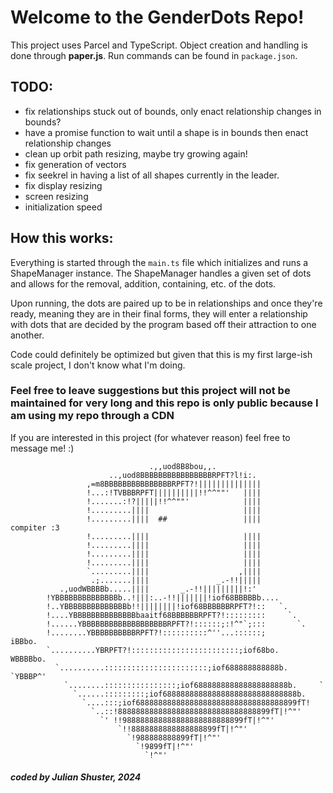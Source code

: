 # Welcome to the GenderDots Repo!

This project uses Parcel and TypeScript. Object creation and handling is done through **paper.js**. Run commands can be found in `package.json`.

## TODO:
* fix relationships stuck out of bounds, only enact relationship changes in bounds?
* have a promise function to wait until a shape is in bounds then enact relationship changes
* clean up orbit path resizing, maybe try growing again!
* fix generation of vectors
* fix seekrel in having a list of all shapes currently in the leader.
* fix display resizing
* screen resizing
* initialization speed


## How this works:
Everything is started through the `main.ts` file which initializes and runs a ShapeManager instance. The ShapeManager handles a given set of dots and allows for the removal, addition, containing, etc. of the dots.

Upon running, the dots are paired up to be in relationships and once they're ready, meaning they are in their final forms, they will enter a relationship with dots that are decided by the program based off their attraction to one another.

Code could definitely be optimized but given that this is my first large-ish scale project, I don't know what I'm doing. 

### **Feel free to leave suggestions but this project will not be maintained for very long and this repo is only public because I am using my repo through a CDN**
If you are interested in this project (for whatever reason) feel free to message me! :)

```
                               .,,uod8B8bou,,.
                      ..,uod8BBBBBBBBBBBBBBBBRPFT?l!i:.
                 ,=m8BBBBBBBBBBBBBBBRPFT?!||||||||||||||
                 !...:!TVBBBRPFT||||||||||!!^^""'   ||||
                 !.......:!?|||||!!^^""'            ||||
                 !.........||||                     ||||
                 !.........||||  ##                 ||||        compiter :3
                 !.........||||                     ||||
                 !.........||||                     ||||
                 !.........||||                     ||||
                 !.........||||                     ||||
                 `.........||||                    ,||||
                  .;.......||||               _.-!!|||||
           .,uodWBBBBb.....||||       _.-!!|||||||||!:'
        !YBBBBBBBBBBBBBBb..!|||:..-!!|||||||!iof68BBBBBb....
        !..YBBBBBBBBBBBBBBb!!||||||||!iof68BBBBBBRPFT?!::   `.
        !....YBBBBBBBBBBBBBBbaaitf68BBBBBBRPFT?!:::::::::     `.
        !......YBBBBBBBBBBBBBBBBBBBRPFT?!::::::;:!^"`;:::       `.
        !........YBBBBBBBBBBRPFT?!::::::::::^''...::::::;         iBBbo.
        `..........YBRPFT?!::::::::::::::::::::::::;iof68bo.      WBBBBbo.
          `..........:::::::::::::::::::::::;iof688888888888b.     `YBBBP^'
            `........::::::::::::::::;iof688888888888888888888b.     `
              `......:::::::::;iof688888888888888888888888888888b.
                `....:::;iof688888888888888888888888888888888899fT!
                  `..::!8888888888888888888888888888888899fT|!^"'
                    `' !!988888888888888888888888899fT|!^"'
                        `!!8888888888888888899fT|!^"'
                          `!988888888899fT|!^"'
                            `!9899fT|!^"'
                              `!^"'
```

##### coded by Julian Shuster, 2024